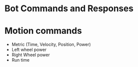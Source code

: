 # Bot Commands and Responses

# Motion commands

* Metric (Time, Velocity, Position, Power)
* Left wheel power
* Right Wheel power
* Run time 



